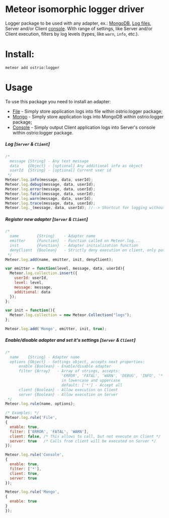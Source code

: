 Meteor isomorphic logger driver
========
Logger package to be used with any adapter, ex.: [MongoDB](https://atmospherejs.com/ostrio/loggermongo), [Log files](https://atmospherejs.com/ostrio/loggerfile), Server and/or Client [console](https://atmospherejs.com/ostrio/loggerconsole). 
With range of settings, like Server and/or Client execution, filters by log levels (types, like `warn`, `info`, etc.).

Install:
========
```shell
meteor add ostrio:logger
```

Usage
========
To use this package you need to install an adapter:
 - [File](https://atmospherejs.com/ostrio/loggerfile) - Simply store application logs into file within ostrio:logger package;
 - [Mongo](https://atmospherejs.com/ostrio/loggermongo) - Simply store application logs into MongoDB within ostrio:logger package;
 - [Console](https://atmospherejs.com/ostrio/loggerconsole) - Simply output Client application logs into Server's console within ostrio:logger package.

##### Log [`Server` & `Client`]
```javascript
/*
  message {String} - Any text message
  data    {Object} - [optional] Any additional info as object
  userId  {String} - [optional] Current user id
 */
Meteor.log.info(message, data, userId);
Meteor.log.debug(message, data, userId);
Meteor.log.error(message, data, userId);
Meteor.log.fatal(message, data, userId);
Meteor.log.warn(message, data, userId);
Meteor.log.trace(message, data, userId);
Meteor.log._(message, data, userId); //--> Shortcut for logging without message, e.g.: simple plain log
```

##### Register new adapter [`Server` & `Client`]
```javascript
/*
  name        {String}    - Adapter name
  emitter     {Function}  - Function called on Meteor.log...
  init        {Function}  - Adapter initialization function
  denyClient  {Boolean}   - Strictly deny execution on client, only pass via Meteor.methods
 */
Meteor.log.add(name, emitter, init, denyClient);

var emitter = function(level, message, data, userId){
  Meteor.log.collection.insert({
    userId: userId,
    level: level,
    message: message,
    additional: data
  });
};

var init = function(){
  Meteor.log.collection = new Meteor.Collection("logs");
};

Meteor.log.add('Mongo', emitter, init, true);
```

##### Enable/disable adapter and set it's settings [`Server` & `Client`]
```javascript
/*
  name    {String} - Adapter name
  options {Object} - Settings object, accepts next properties:
      enable {Boolean} - Enable/disable adapter
      filter {Array}   - Array of strings, accepts: 
                         'ERROR', 'FATAL', 'WARN', 'DEBUG', 'INFO', '*'
                         in lowercase and uppercase
                         default: ['*'] - Accept all
      client {Boolean} - Allow execution on Client
      server {Boolean} - Allow execution on Server
 */
Meteor.log.rule(name, options);

/* Examples: */
Meteor.log.rule('File', 
{
  enable: true,
  filter: ['ERROR', 'FATAL', 'WARN'],
  client: false, /* This allows to call, but not execute on Client */
  server: true   /* Calls from client will be executed on Server */
});

Meteor.log.rule('Console', 
{
  enable: true,
  filter: ['*'],
  client: true,
  server: true
});

Meteor.log.rule('Mongo',
{
  enable: true
}
});
```